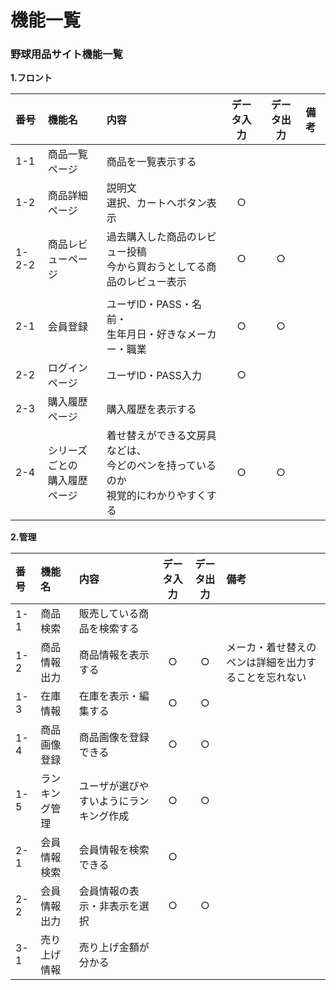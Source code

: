 # 機能一覧
### 野球用品サイト機能一覧
**1.フロント**

|番号|機能名|内容|データ入力|データ出力|備考|
|:---|:---|:---|:---:|:---:|:---|
|1-1|商品一覧ページ|商品を一覧表示する||||
|1-2|商品詳細ページ|説明文<br>選択、カートへボタン表示|○|||
|1-2-2|商品レビューページ|過去購入した商品のレビュー投稿<br>今から買おうとしてる商品のレビュー表示|○|○||
|||||||
|2-1|会員登録|ユーザID・PASS・名前・<br>生年月日・好きなメーカー・職業|○|○||
|2-2|ログインページ|ユーザID・PASS入力|○|||
|2-3|購入履歴ページ|購入履歴を表示する||||
|2-4|シリーズごとの<br>購入履歴ページ|着せ替えができる文房具などは、<br>今どのペンを持っているのか<br>視覚的にわかりやすくする|○|○||

**2.管理**

|番号|機能名|内容|データ入力|データ出力|備考|
|:---|:---|:---|:---:|:---:|:---|
|1-1|商品検索|販売している商品を検索する||||
|1-2|商品情報出力|商品情報を表示する|○|○|メーカ・着せ替えのペンは詳細を出力することを忘れない|
|1-3|在庫情報|在庫を表示・編集する|○|○||
|1-4|商品画像登録|商品画像を登録できる|○|○||
|1-5|ランキング管理|ユーザが選びやすいようにランキング作成|○|○||
|2-1|会員情報検索|会員情報を検索できる|○|||
|2-2|会員情報出力|会員情報の表示・非表示を選択|○|○||
|3-1|売り上げ情報|売り上げ金額が分かる||||

